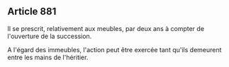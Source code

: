 Article 881
----
Il se prescrit, relativement aux meubles, par deux ans à compter de l'ouverture
de la succession.

A l'égard des immeubles, l'action peut être exercée tant qu'ils demeurent entre
les mains de l'héritier.
